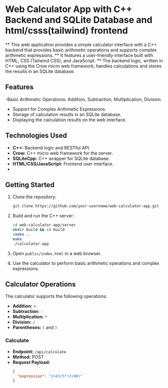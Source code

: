 # Web Calculator App with C++ Backend and SQLite Database and html/csss(tailwind) frontend

** This web application provides a simple calculator interface with a C++ backend that provides 
          basic arithmetic operations and supports complex arithmetic expressions.
** It features a user-friendly interface built with HTML, CSS (Tailwind CSS), and JavaScript.
** The backend logic, written in C++ using the Crow micro web framework, handles calculations and stores the results in an SQLite database.

## Features
-Basic Arithmetic Operations: Addition, Subtraction, Multiplication, Division.
- Support for Complex Arithmetic Expressions.
- Storage of calculation results in an SQLite database.
- Displaying the calculation results on the web interface.

## Technologies Used

- **C++:** Backend logic and RESTful API.
- **Crow:** C++ micro web framework for the server.
- **SQLiteCpp:** C++ wrapper for SQLite database.
- **HTML/CSS/JavaScript:** Frontend user interface.
- 


## Getting Started

1. Clone the repository:

    ```bash
    git clone https://github.com/your-username/web-calculator-app.git
    ```

2. Build and run the C++ server:

    ```bash
    cd web-calculator-app/server
    mkdir build && cd build
    cmake ..
    make
    ./calculator-app
    ```

3. Open `public/index.html` in a web browser.

4. Use the calculator to perform basic arithmetic operations and complex expressions.
## Calculator Operations

The calculator supports the following operations:

- **Addition:** `+`
- **Subtraction:** `-`
- **Multiplication:** `*`
- **Division:** `/`
- **Parentheses:** `(` and `)`
### Calculate

- **Endpoint:** `/api/calculate`
- **Method:** POST
- **Request Payload:**
  ```json
  {
    "expression": "2+43/5*(2+98)"
  }
